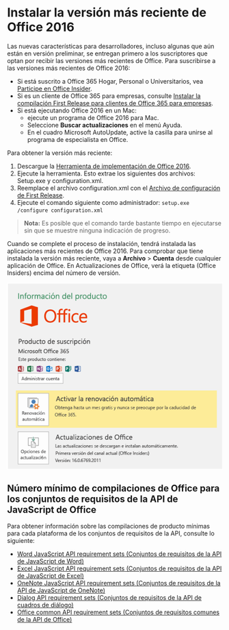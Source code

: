 # <a name="install-the-latest-version-of-office-2016"></a>Instalar la versión más reciente de Office 2016

Las nuevas características para desarrolladores, incluso algunas que aún están en versión preliminar, se entregan primero a los suscriptores que optan por recibir las versiones más recientes de Office. Para suscribirse a las versiones más recientes de Office 2016: 

- Si está suscrito a Office 365 Hogar, Personal o Universitarios, vea [Participe en Office Insider](https://products.office.com/en-us/office-insider).
- Si es un cliente de Office 365 para empresas, consulte [Instalar la compilación First Release para clientes de Office 365 para empresas](https://support.office.com/en-us/article/Install-the-First-Release-build-for-Office-365-for-business-customers-4dd8ba40-73c0-4468-b778-c7b744d03ead?ui=en-US&rs=en-US&ad=US).
- Si está ejecutando Office 2016 en un Mac:
    - ejecute un programa de Office 2016 para Mac.
    - Seleccione **Buscar actualizaciones** en el menú Ayuda.
    - En el cuadro Microsoft AutoUpdate, active la casilla para unirse al programa de especialista en Office. 

Para obtener la versión más reciente: 

1. Descargue la [Herramienta de implementación de Office 2016](https://www.microsoft.com/en-us/download/details.aspx?id=49117). 
2. Ejecute la herramienta. Esto extrae los siguientes dos archivos: Setup.exe y configuration.xml.
3. Reemplace el archivo configuration.xml con el [Archivo de configuración de First Release](https://raw.githubusercontent.com/OfficeDev/Office-Add-in-Commands-Samples/master/Tools/FirstReleaseConfig/configuration.xml).
4. Ejecute el comando siguiente como administrador: `setup.exe /configure configuration.xml` 

>**Nota:** Es posible que el comando tarde bastante tiempo en ejecutarse sin que se muestre ninguna indicación de progreso.

Cuando se complete el proceso de instalación, tendrá instalada las aplicaciones más recientes de Office 2016. Para comprobar que tiene instalada la versión más reciente, vaya a **Archivo**  >  **Cuenta** desde cualquier aplicación de Office. En Actualizaciones de Office, verá la etiqueta (Office Insiders) encima del número de versión.

![Captura de pantalla donde se muestra información del producto con la etiqueta Office Insiders](../../images/officeinsider.PNG)

## <a name="minimum-office-builds-for-office-javascript-api-requirement-sets"></a>Número mínimo de compilaciones de Office para los conjuntos de requisitos de la API de JavaScript de Office

Para obtener información sobre las compilaciones de producto mínimas para cada plataforma de los conjuntos de requisitos de la API, consulte lo siguiente:

- [Word JavaScript API requirement sets (Conjuntos de requisitos de la API de JavaScript de Word)](../../reference/requirement-sets/word-api-requirement-sets.md)
- [Excel JavaScript API requirement sets (Conjuntos de requisitos de la API de JavaScript de Excel)](../../reference/requirement-sets/excel-api-requirement-sets.md)
- [OneNote JavaScript API requirement sets (Conjuntos de requisitos de la API de JavaScript de OneNote)](../../reference/requirement-sets/onenote-api-requirement-sets.md)
- [Dialog API requirement sets (Conjuntos de requisitos de la API de cuadros de diálogo)](../../reference/requirement-sets/dialog-api-requirement-sets.md)
- [Office common API requirement sets (Conjuntos de requisitos comunes de la API de Office)](../../reference/requirement-sets/office-add-in-requirement-sets.md)
